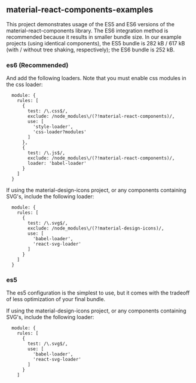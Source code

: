 ## material-react-components-examples

This project demonstrates usage of the ES5 and ES6 versions of the material-react-components library. The ES6 integration method is recommended because it results in smaller bundle size. In our example projects (using identical components), the ES5 bundle is 282 kB / 617 kB (with / without tree shaking, respectively); the ES6 bundle is 252 kB.


### es6 (Recommended)

And add the following loaders. Note that you must enable css modules in the css loader:

```
  module: {
    rules: [
      {
        test: /\.css$/,
        exclude: /node_modules\/(?!material-react-components)/,
        use: [
          'style-loader',
          'css-loader?modules'
        ]
      },
      {
        test: /\.js$/,
        exclude: /node_modules\/(?!material-react-components)/,
        loader: 'babel-loader'
      }
    ]
  }
```

If using the material-design-icons project, or any components containing SVG's, include the following loader:

```
  module: {
    rules: [
      {
        test: /\.svg$/,
        exclude: /node_modules\/(?!material-design-icons)/,
        use: [
          'babel-loader',
          'react-svg-loader'
        ]
      }
    ]
  }
```


### es5

The es5 configuration is the simplest to use, but it comes with the tradeoff of less optimization of your final bundle.

If using the material-design-icons project, or any components containing SVG's, include the following loader:

```
  module: {
    rules: [
      {
        test: /\.svg$/,
        use: [
          'babel-loader',
          'react-svg-loader'
        ]
      }
    ]
```
